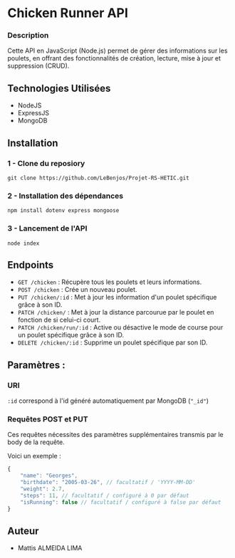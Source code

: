 # Chicken Runner API

### Description

Cette API en JavaScript (Node.js) permet de gérer des informations sur les poulets, en offrant des fonctionnalités de création, lecture, mise à jour et suppression (CRUD).

## Technologies Utilisées
* NodeJS
* ExpressJS
* MongoDB

## Installation
### 1 - Clone du reposiory
```shell
git clone https://github.com/LeBenjos/Projet-RS-HETIC.git
```
### 2 - Installation des dépendances
```shell
npm install dotenv express mongoose
```
### 3 - Lancement de l'API
```shell
node index
```

## Endpoints
* `GET /chicken` : Récupère tous les poulets et leurs informations.
* `POST /chicken` : Crée un nouveau poulet.
* `PUT /chicken/:id` : Met à jour les information d'un poulet spécifique grâce à son ID.
* `PATCH /chicken/` : Met à jour la distance parcourue par le poulet en fonction de si celui-ci court.
* `PATCH /chicken/run/:id` : Active ou désactive le mode de course pour un poulet spécifique grâce à son ID.
* `DELETE /chicken/:id` : Supprime un poulet spécifique par son ID.


## Paramètres :
### URI
`:id` correspond à l'id généré automatiquement par MongoDB (`"_id"`)

### Requêtes POST et PUT
Ces requêtes nécessites des paramètres supplémentaires transmis par le body de la requête.  

Voici un exemple :

```js
{
    "name": "Georges",
    "birthdate": "2005-03-26", // facultatif / 'YYYY-MM-DD'
    "weight": 2.7,
    "steps": 11, // facultatif / configuré à 0 par défaut
    "isRunning": false // facultatif / configuré à false par défaut
}
```

## Auteur
* Mattis ALMEIDA LIMA
